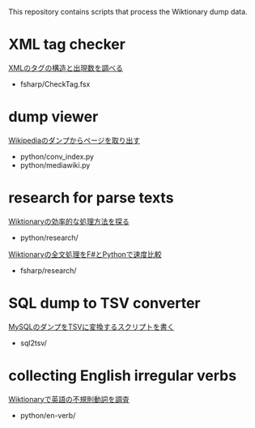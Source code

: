 This repository contains scripts that process the Wiktionary dump data.

# XML tag checker

[XMLのタグの構造と出現数を調べる](https://qiita.com/7shi/items/022c58cf9a86ced595ef)

* fsharp/CheckTag.fsx

# dump viewer

[Wikipediaのダンプからページを取り出す](https://qiita.com/7shi/items/7a4aa381ec3dc97bd0f2)

* python/conv\_index.py
* python/mediawiki.py

# research for parse texts

[Wiktionaryの効率的な処理方法を探る](https://qiita.com/7shi/items/e8091f6ac72491ad45a6) 

* python/research/

[Wiktionaryの全文処理をF#とPythonで速度比較](https://qiita.com/7shi/items/1d6b97c657c6fffdbd70)

* fsharp/research/

# SQL dump to TSV converter

[MySQLのダンプをTSVに変換するスクリプトを書く](https://qiita.com/7shi/items/c296a168d53c7af28942)

* sql2tsv/

# collecting English irregular verbs

[Wiktionaryで英語の不規則動詞を調査](https://qiita.com/7shi/items/2a945c346f74ca54552f)

* python/en-verb/

